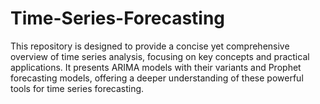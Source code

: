 # Time-Series-Forecasting
This repository is designed to provide a concise yet comprehensive overview of time series analysis, focusing on key concepts and practical applications. It presents ARIMA models with their variants and Prophet forecasting models, offering a deeper understanding of these powerful tools for time series forecasting.
